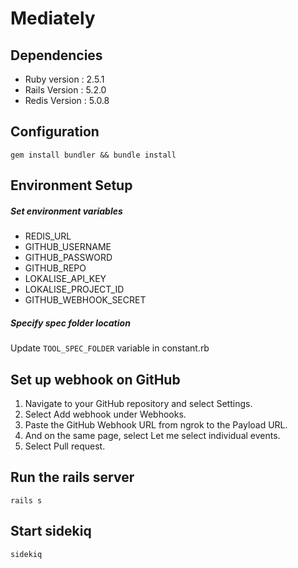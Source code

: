 # Mediately

## Dependencies
* Ruby version : 2.5.1
* Rails Version : 5.2.0
* Redis Version : 5.0.8

## Configuration

```gem install bundler && bundle install```

## Environment Setup
##### Set environment variables
* REDIS_URL
* GITHUB_USERNAME
* GITHUB_PASSWORD
* GITHUB_REPO
* LOKALISE_API_KEY
* LOKALISE_PROJECT_ID
* GITHUB_WEBHOOK_SECRET

##### Specify spec folder location
Update `TOOL_SPEC_FOLDER` variable in constant.rb

## Set up webhook on GitHub
1. Navigate to your GitHub repository and select Settings.
2. Select Add webhook under Webhooks.
3. Paste the GitHub Webhook URL from ngrok to the Payload URL.
4. And on the same page, select Let me select individual events.
5. Select Pull request.

## Run the rails server

```rails s```

## Start sidekiq

```sidekiq```
